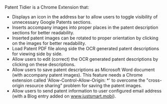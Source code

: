 
Patent Tidier is a Chrome Extension that:

* Displays an icon in the address bar to allow users to toggle visibility of unnecessary Google Patents sections.
* Inserts accompany images into proper places in the patent description sections for better readability.
* Inserted patent images can be rotated to proper orientation by clicking on the images for better readability.
* Load Patent PDF file along side the OCR generated patent descriptions for viewing side by side.
* Allow users to edit (correct) the OCR generated patent descriptions by clicking on these descriptions.
* Allow users to save patent descriptions as Microsoft Word document (with accompany patent images).
  This feature needs a Chrome extension called 'Allow-Control-Allow-Origin: *' to overcome the "cross-origin
  resource sharing" problem for saving the patent images.
* Allow users to send patent information to user configured email address (with a Blog entry added on www.justsmart.mobi).
